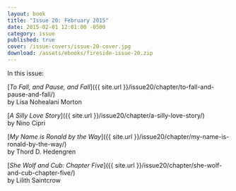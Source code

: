 ```yaml
---
layout: book
title: "Issue 20: February 2015"
date: 2015-02-01 12:01:00 -0500
category: issue
published: true
cover: /issue-covers/issue-20-cover.jpg
download: /assets/ebooks/fireside-issue-20.zip
---
```


In this issue:

[_To Fall, and Pause, and Fall_]({{ site.url }}/issue20/chapter/to-fall-and-pause-and-fall/)<br/>
by Lisa Nohealani Morton

[_A Silly Love Story_]({{ site.url }}/issue20/chapter/a-silly-love-story/)<br/>
by Nino Cipri

[_My Name is Ronald by the Way_]({{ site.url }}/issue20/chapter/my-name-is-ronald-by-the-way/)<br/>
by Thord D. Hedengren

[_She Wolf and Cub: Chapter Five_]({{ site.url }}/issue20/chapter/she-wolf-and-cub-chapter-five/)<br/>
by Lilith Saintcrow
